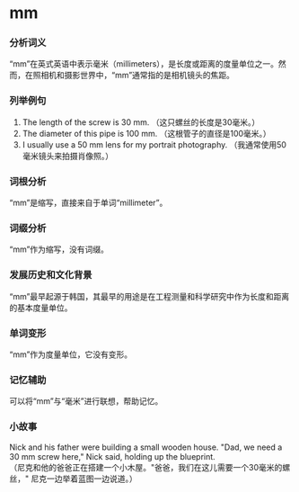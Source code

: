 # mm

### 分析词义

  

“mm”在英式英语中表示毫米（millimeters），是长度或距离的度量单位之一。然而，在照相机和摄影世界中，“mm”通常指的是相机镜头的焦距。

  

### 列举例句

  

1.  The length of the screw is 30 mm. （这只螺丝的长度是30毫米。）
2.  The diameter of this pipe is 100 mm. （这根管子的直径是100毫米。）
3.  I usually use a 50 mm lens for my portrait photography. （我通常使用50毫米镜头来拍摄肖像照。）

  

### 词根分析

  

“mm”是缩写，直接来自于单词“millimeter”。

  

### 词缀分析

  

“mm”作为缩写，没有词缀。

  

### 发展历史和文化背景

  

“mm”最早起源于韩国，其最早的用途是在工程测量和科学研究中作为长度和距离的基本度量单位。

  

### 单词变形

  

“mm”作为度量单位，它没有变形。

  

### 记忆辅助

  

可以将“mm”与“毫米”进行联想，帮助记忆。

  

### 小故事

  

Nick and his father were building a small wooden house. "Dad, we need a 30 mm screw here," Nick said, holding up the blueprint.  
（尼克和他的爸爸正在搭建一个小木屋。"爸爸，我们在这儿需要一个30毫米的螺丝，" 尼克一边举着蓝图一边说道。）

